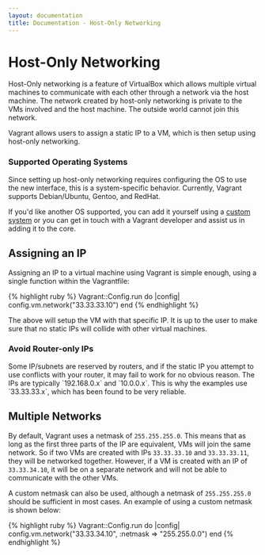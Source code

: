 ```yaml
---
layout: documentation
title: Documentation - Host-Only Networking
---
```

# Host-Only Networking

Host-Only networking is a feature of VirtualBox which allows multiple
virtual machines to communicate with each other through a network via
the host machine. The network created by host-only networking is private
to the VMs involved and the host machine. The outside world cannot
join this network.

Vagrant allows users to assign a static IP to a VM, which is then
setup using host-only networking.

<div class="info">
  <h3>Supported Operating Systems</h3>
  <p>
    Since setting up host-only networking requires configuring the OS to
    use the new interface, this is a system-specific behavior. Currently,
    Vagrant supports Debian/Ubuntu, Gentoo, and RedHat.
  </p>
  <p>
    If you'd like another OS supported, you can add it yourself using a
    <a href="/docs/systems.html">custom system</a> or you can get in touch
    with a Vagrant developer and assist us in adding it to the core.
  </p>
</div>

## Assigning an IP

Assigning an IP to a virtual machine using Vagrant is simple enough,
using a single function within the Vagrantfile:

{% highlight ruby %}
Vagrant::Config.run do |config|
  config.vm.network("33.33.33.10")
end
{% endhighlight %}

The above will setup the VM with that specific IP. It is up to the user
to make sure that no static IPs will collide with other virtual machines.

<div class="info">
  <h3>Avoid Router-only IPs</h3>
  <p>
    Some IP/subnets are reserved by routers, and if the static IP you attempt to
    use conflicts with your router, it may fail to work for no obvious reason.
    The IPs are typically `192.168.0.x` and `10.0.0.x`. This is why the examples
    use `33.33.33.x`, which has been found to be very reliable.
  </p>
</div>

## Multiple Networks

By default, Vagrant uses a netmask of `255.255.255.0`. This means that
as long as the first three parts of the IP are equivalent, VMs will join
the same network. So if two VMs are created with IPs `33.33.33.10` and
`33.33.33.11`, they will be networked together. However, if a VM is
created with an IP of `33.33.34.10`, it will be on a separate network
and will not be able to communicate with the other VMs.

A custom netmask can also be used, although a netmask of `255.255.255.0`
should be sufficient in most cases. An example of using a custom netmask
is shown below:

{% highlight ruby %}
Vagrant::Config.run do |config|
  config.vm.network("33.33.34.10", :netmask => "255.255.0.0")
end
{% endhighlight %}

